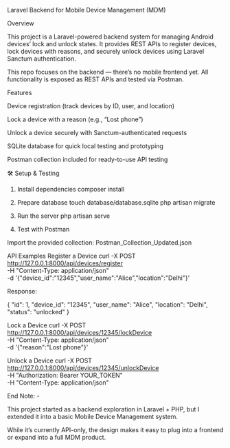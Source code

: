 Laravel Backend for Mobile Device Management (MDM)

 Overview

This project is a Laravel-powered backend system for managing Android devices’ lock and unlock states.
It provides REST APIs to register devices, lock devices with reasons, and securely unlock devices using Laravel Sanctum authentication.

 This repo focuses on the backend — there’s no mobile frontend yet. All functionality is exposed as REST APIs and tested via Postman.

 Features

 Device registration (track devices by ID, user, and location)

 Lock a device with a reason (e.g., “Lost phone”)

 Unlock a device securely with Sanctum-authenticated requests

 SQLite database for quick local testing and prototyping

 Postman collection included for ready-to-use API testing

🛠 Setup & Testing
1. Install dependencies
composer install

2. Prepare database
touch database/database.sqlite
php artisan migrate

3. Run the server
php artisan serve

4. Test with Postman

Import the provided collection:
Postman_Collection_Updated.json

 API Examples
Register a Device
curl -X POST http://127.0.0.1:8000/api/devices/register \
-H "Content-Type: application/json" \
-d '{"device_id":"12345","user_name":"Alice","location":"Delhi"}'


Response:

{
  "id": 1,
  "device_id": "12345",
  "user_name": "Alice",
  "location": "Delhi",
  "status": "unlocked"
}

Lock a Device
curl -X POST http://127.0.0.1:8000/api/devices/12345/lockDevice \
-H "Content-Type: application/json" \
-d '{"reason":"Lost phone"}'

Unlock a Device
curl -X POST http://127.0.0.1:8000/api/devices/12345/unlockDevice \
-H "Authorization: Bearer YOUR_TOKEN" \
-H "Content-Type: application/json"

End Note: - 

This project started as a backend exploration in Laravel + PHP, but I extended it into a basic Mobile Device Management system.

While it’s currently API-only, the design makes it easy to plug into a frontend or expand into a full MDM product.
